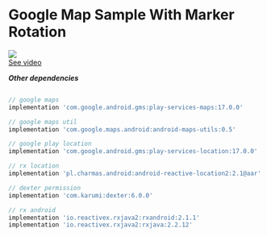 # Google Map Sample With Marker Rotation

![](https://i.ibb.co/7zt8tFJ/20190928-055853.gif) <br>
[See video](https://youtu.be/RsoStzn377w)

***Other dependencies***

```gradle

// google maps
implementation 'com.google.android.gms:play-services-maps:17.0.0'

// google maps util
implementation 'com.google.maps.android:android-maps-utils:0.5'

// google play location
implementation 'com.google.android.gms:play-services-location:17.0.0'

// rx location
implementation 'pl.charmas.android:android-reactive-location2:2.1@aar'

// dexter permission
implementation 'com.karumi:dexter:6.0.0'

// rx android
implementation 'io.reactivex.rxjava2:rxandroid:2.1.1'
implementation 'io.reactivex.rxjava2:rxjava:2.2.12'

```

